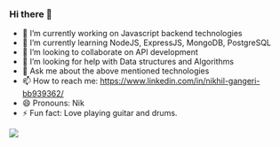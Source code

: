 ### Hi there 👋

- 🔭 I’m currently working on Javascript backend technologies
- 🌱 I’m currently learning NodeJS, ExpressJS, MongoDB, PostgreSQL
- 👯 I’m looking to collaborate on API development
- 🤔 I’m looking for help with Data structures and Algorithms
- 💬 Ask me about the above mentioned technologies
- 📫 How to reach me: https://www.linkedin.com/in/nikhil-gangeri-bb939362/
- 😄 Pronouns: Nik
- ⚡ Fun fact: Love playing guitar and drums.

<img src="https://github-readme-stats.vercel.app/api?username=nik2611&&show_icons=true&title_color=ffffff&icon_color=bb2acf&text_color=daf7dc&bg_color=151515">
